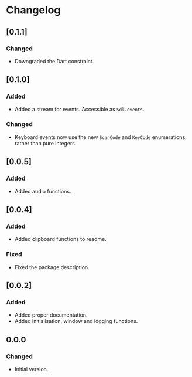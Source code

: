 # Changelog

## [0.1.1]

### Changed

- Downgraded the Dart constraint.

## [0.1.0]

### Added

- Added a stream for events. Accessible as `Sdl.events`.

### Changed

- Keyboard events now use the new `ScanCode` and `KeyCode` enumerations, rather than pure integers.

## [0.0.5]

### Added

- Added audio functions.

## [0.0.4]

### Added

- Added clipboard functions to readme.

### Fixed

- Fixed the package description.

## [0.0.2]

### Added

- Added proper documentation.
- Added initialisation, window and logging functions.

## 0.0.0

### Changed

- Initial version.
